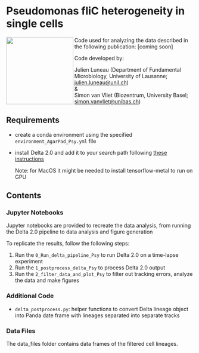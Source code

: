 # Pseudomonas fliC heterogeneity in single cells

<img align="left" src="https://github.com/JLuneau/Pseudomonas_AgarPads_fliC/assets/93212587/de9828a2-8f08-48cb-a528-93fbe27339a4" width="180">


Code used for analyzing the data described in the following publication: [coming soon]

Code developed by:

Julien Luneau (Department of Fundamental Microbiology, University of Lausanne; julien.luneau@unil.ch) \
& \
Simon van Vliet (Biozentrum, University Basel; simon.vanvliet@unibas.ch)

## Requirements

- create a conda environment using the specified `environment_AgarPad_Psy.yml` file
- install Delta 2.0 and add it to your search path following [these instructions](https://delta.readthedocs.io/en/latest/usage/installation.html)

  Note: for MacOS it might be needed to install tensorflow-metal to run on GPU

## Contents

### Jupyter Notebooks

Jupyter notebooks are provided to recreate the data analysis, from running the Delta 2.0 pipeline to data analysis and figure generation

To replicate the results, follow the following steps:

1. Run the `0_Run_delta_pipeline_Psy` to run Delta 2.0 on a time-lapse experiment
2. Run the `1_postprocess_delta_Psy` to process Delta 2.0 output
3. Run the `2_filter_data_and_plot_Psy` to filter out tracking errors, analyze the data and make figures

### Additional Code

- `delta_postprocess.py`: helper functions to convert Delta lineage object into Panda date frame with lineages separated into separate tracks

### Data Files

The data_files folder contains data frames of the filtered cell lineages.
